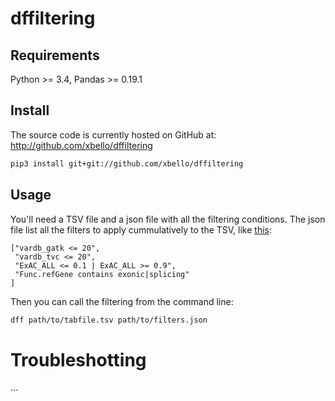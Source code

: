 # dffiltering

## Requirements

Python >= 3.4, Pandas >= 0.19.1

## Install
The source code is currently hosted on GitHub at:
http://github.com/xbello/dffiltering

```sh
pip3 install git+git://github.com/xbello/dffiltering
```

## Usage

You'll need a TSV file and a json file with all the filtering conditions. The json file list all the filters to apply cummulatively to the TSV, like [this](https://raw.githubusercontent.com/xbello/dffiltering/master/ff/test_files/filter_sample.json):

    ["vardb_gatk <= 20",
     "vardb_tvc <= 20",
     "ExAC_ALL <= 0.1 | ExAC_ALL >= 0.9",
     "Func.refGene contains exonic|splicing"
    ]

Then you can call the filtering from the command line:

```sh
dff path/to/tabfile.tsv path/to/filters.json
```

# Troubleshotting

...
